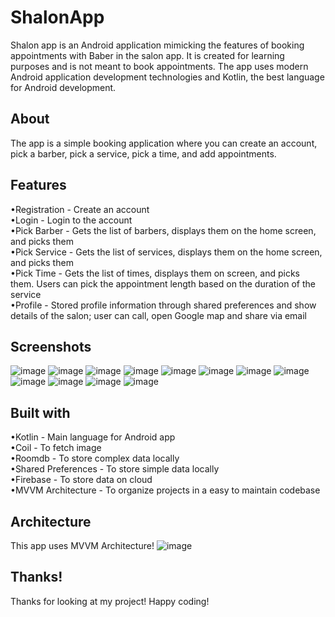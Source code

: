 # ShalonApp

Shalon app is an Android application mimicking the features of booking appointments with Baber in the salon app. It is created for learning purposes and is not meant to book appointments. The app uses modern Android application development technologies and Kotlin, the best language for Android development.

## About

The app is a simple booking application where you can create an account, pick a barber, pick a service, pick a time, and add appointments.

## Features

•Registration - Create an account <br />
•Login - Login to the account <br />
•Pick Barber - Gets the list of barbers, displays them on the home screen, and picks them<br />
•Pick Service - Gets the list of services, displays them on the home screen, and picks them<br />
•Pick Time - Gets the list of times, displays them on screen, and picks them. Users can pick the appointment length based on the duration of the service <br />
•Profile - Stored profile information through shared preferences and show details of the salon; user can call, open Google map and share via email <br />


## Screenshots
![image](https://github.com/myofficework000/ShalonApp/assets/43142128/df3677df-a4a5-4704-9785-63128ceba1db)
![image](https://github.com/myofficework000/ShalonApp/assets/43142128/4a02a9e9-e57c-4491-aefa-75b0f5883e51)
![image](https://github.com/myofficework000/ShalonApp/assets/43142128/2e51a4dd-139e-4646-8d86-60ffd31f5af7)
![image](https://github.com/myofficework000/ShalonApp/assets/43142128/bcd5a44f-3805-4d01-958c-e6f93f46c299)
![image](https://github.com/myofficework000/ShalonApp/assets/43142128/0a44aac1-6be5-4f52-a7ce-ac6d3b0c7ffc)
![image](https://github.com/myofficework000/ShalonApp/assets/43142128/bc07d6bf-2370-439e-8c72-f4b1fd1db6a1)
![image](https://github.com/myofficework000/ShalonApp/assets/43142128/45c49e69-41e4-443b-a7ba-4651735afb02)
![image](https://github.com/myofficework000/ShalonApp/assets/43142128/0e0d78f8-f6ce-4958-8729-f3bde97f8f97)
![image](https://github.com/myofficework000/ShalonApp/assets/43142128/a5eac781-1bb3-4491-a662-65860b685f32)
![image](https://github.com/myofficework000/ShalonApp/assets/43142128/cd330ade-ce94-42e8-97bb-7fc4226db2fe)
![image](https://github.com/myofficework000/ShalonApp/assets/43142128/04125c00-a0ce-44a9-8739-a74fa9605ebe)
![image](https://github.com/myofficework000/ShalonApp/assets/43142128/2418d293-80f1-419c-b497-32c92c1ee93e)




## Built with

•Kotlin - Main language for Android app <br />
•Coil - To fetch image <br />
•Roomdb - To store complex data locally <br />
•Shared Preferences - To store simple data locally <br />
•Firebase - To store data on cloud <br />
•MVVM Architecture - To organize projects in a easy to maintain codebase<br />

## Architecture

This app uses MVVM Architecture!
![image](https://github.com/myofficework000/ShalonApp/assets/43142128/5f443ce4-5ba8-4a75-958f-5b55cb04329d)



## Thanks!

Thanks for looking at my project! Happy coding!
